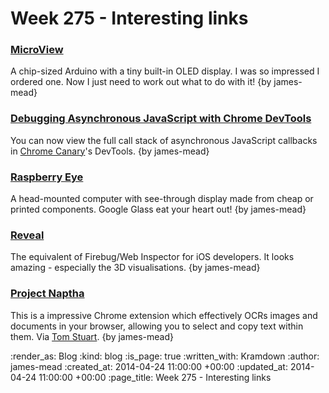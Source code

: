 Week 275 - Interesting links
============================

### [MicroView](http://microview.io/)

A chip-sized Arduino with a tiny built-in OLED display. I was so impressed I ordered one. Now I just need to work out what to do with it! {by james-mead}


### [Debugging Asynchronous JavaScript with Chrome DevTools](http://www.html5rocks.com/en/tutorials/developertools/async-call-stack/)

You can now view the full call stack of asynchronous JavaScript callbacks in [Chrome Canary](https://www.google.com/intl/en/chrome/browser/canary.html)'s DevTools. {by james-mead}


### [Raspberry Eye](http://hackaday.io/project/865-Raspberry-Eye)

A head-mounted computer with see-through display made from cheap or printed components. Google Glass eat your heart out! {by james-mead}


### [Reveal](http://revealapp.com/)

The equivalent of Firebug/Web Inspector for iOS developers. It looks amazing - especially the 3D visualisations. {by james-mead}


### [Project Naptha](https://chrome.google.com/webstore/detail/project-naptha/molncoemjfmpgdkbdlbjmhlcgniigdnf)

This is a impressive Chrome extension which effectively OCRs images and documents in your browser, allowing you to select and copy text within them. Via [Tom Stuart](https://twitter.com/tomstuart). {by james-mead}


:render_as: Blog
:kind: blog
:is_page: true
:written_with: Kramdown
:author: james-mead
:created_at: 2014-04-24 11:00:00 +00:00
:updated_at: 2014-04-24 11:00:00 +00:00
:page_title: Week 275 - Interesting links
